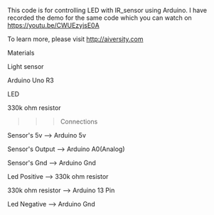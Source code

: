 This code is for controlling LED with IR_sensor using Arduino. I have recorded the demo for the same code which you can watch on https://youtu.be/CWUEzyjsE0A

To learn more, please visit http://aiversity.com

Materials

Light sensor

Arduino Uno R3

LED

330k ohm resistor

>>> Connections

Sensor's 5v --> Arduino 5v

Sensor's Output --> Arduino A0(Analog)

Sensor's Gnd --> Arduino Gnd

Led Positive --> 330k ohm resistor

330k ohm resistor --> Arduino 13 Pin

Led Negative --> Arduino Gnd

